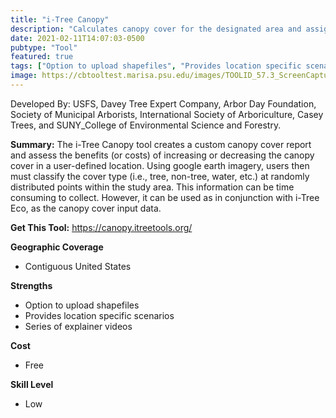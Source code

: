 ```yaml
---
title: "i-Tree Canopy"
description: "Calculates canopy cover for the designated area and assigns benefits to that calculation"
date: 2021-02-11T14:07:03-0500
pubtype: "Tool"
featured: true
tags: ["Option to upload shapefiles", "Provides location specific scenarios", "Series of explainer videos"]
image: https://cbtooltest.marisa.psu.edu/images/TOOLID_57.3_ScreenCapture-1.png
---
```

Developed By: USFS, Davey Tree Expert Company, Arbor Day Foundation, Society of Municipal Arborists, International Society of Arboriculture, Casey Trees, and SUNY_College of Environmental Science and Forestry.

**Summary:** The i-Tree Canopy tool creates a custom canopy cover report and assess the benefits (or costs) of increasing or decreasing the canopy cover in a user-defined location. Using google earth imagery, users then must classify the cover type (i.e., tree, non-tree, water, etc.) at randomly distributed points within the study area. This information can be time consuming to collect. However, it can be used as in conjunction with i-Tree Eco, as the canopy cover input data.

__**Get This Tool:**__ https://canopy.itreetools.org/

__**Geographic Coverage**__
- Contiguous United States

__**Strengths**__
-  Option to upload shapefiles
-   Provides location specific scenarios
-   Series of explainer videos

__**Cost**__
- Free

__**Skill Level**__
- Low
